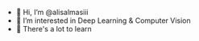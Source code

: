 - 👋 Hi, I’m @alisalmasiii
- 👀 I’m interested in Deep Learning & Computer Vision
- 🌱 There's a lot to learn

<!---
alisalmasiii/alisalmasiii is a ✨ special ✨ repository because its `README.md` (this file) appears on your GitHub profile.
You can click the Preview link to take a look at your changes.
--->
